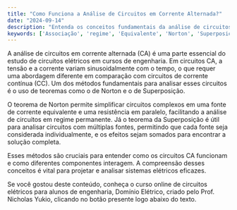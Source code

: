 ```yaml
---
title: "Como Funciona a Análise de Circuitos em Corrente Alternada?"
date: "2024-09-14"
description: "Entenda os conceitos fundamentais da análise de circuitos em corrente alternada, incluindo a aplicação de teoremas como Norton e Superposição."
keywords: ['Associação', 'regime', 'Equivalente', 'Norton', 'Superposição', 'Análise', 'Valor']
---
```


A análise de circuitos em corrente alternada (CA) é uma parte essencial do estudo de circuitos elétricos em cursos de engenharia. Em circuitos CA, a tensão e a corrente variam sinusoidalmente com o tempo, o que requer uma abordagem diferente em comparação com circuitos de corrente contínua (CC). Um dos métodos fundamentais para analisar esses circuitos é o uso de teoremas como o de Norton e o de Superposição.

O teorema de Norton permite simplificar circuitos complexos em uma fonte de corrente equivalente e uma resistência em paralelo, facilitando a análise de circuitos em regime permanente. Já o teorema da Superposição é útil para analisar circuitos com múltiplas fontes, permitindo que cada fonte seja considerada individualmente, e os efeitos sejam somados para encontrar a solução completa.

Esses métodos são cruciais para entender como os circuitos CA funcionam e como diferentes componentes interagem. A compreensão desses conceitos é vital para projetar e analisar sistemas elétricos eficazes.

Se você gostou deste conteúdo, conheça o curso online de circuitos elétricos para alunos de engenharia, Domínio Elétrico, criado pelo Prof. Nicholas Yukio, clicando no botão presente logo abaixo do texto.
